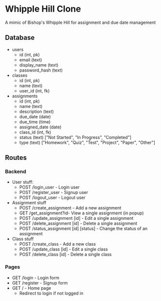 # Whipple Hill Clone

A mimic of Bishop's Whipple Hill for assignment and due date management


## Database

- users
	- id (int, pk)
	- email (text)
	- display_name (text)
	- password_hash (text)
- classes
	- id (int, pk)
	- name (text)
	- user_id (int, fk)
- assignments
	- id (int, pk)
	- name (text)
	- description (text)
	- due_date (date)
	- due_time (time)
	- assigned_date (date)
	- class_id (int, fk)
	- status (text) ["Not Started", "In Progress", "Completed"]
	- type (text) ["Homework", "Quiz", "Test", "Project", "Paper", "Other"]

## Routes

### Backend

- User stuff:
	- POST /login_user - Login user
	- POST /register_user - Signup user
	- POST /logout_user - Logout user
- Assignment stuff
	<!-- - GET /assignments - List of all assignments -->
	- POST /create_assignment - Add a new assignment
	- GET /get_assignment?id- View a single assignment (in popup)
	- POST /update_assignment [id] - Edit a single assignment
	- POST /delete_assignment [id] - Delete a single assignment
	- POST /status_assignment [id] [status] - Change the status of an assignment
- Class stuff
	<!-- - GET /classes - List of all classes -->
	- POST /create_class - Add a new class
	- POST /update_class [id] - Edit a single class
	- POST /delete_class [id] - Delete a single class

### Pages

- GET /login - Login form
- GET /register - Signup form
- GET / - Home page
	- Redirect to login if not logged in